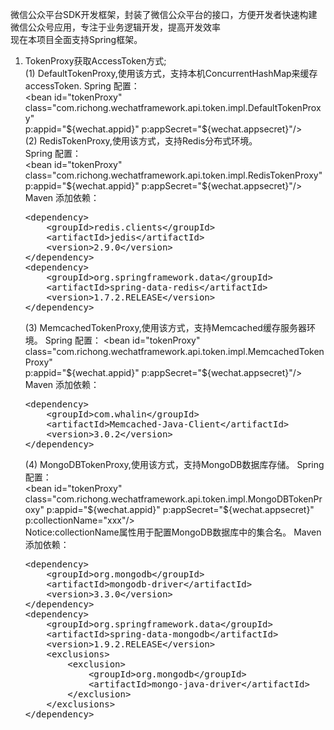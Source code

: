 微信公众平台SDK开发框架，封装了微信公众平台的接口，方便开发者快速构建微信公众号应用，专注于业务逻辑开发，提高开发效率<br>
现在本项目全面支持Spring框架。

1. TokenProxy获取AccessToken方式;<br>
   (1) DefaultTokenProxy,使用该方式，支持本机ConcurrentHashMap来缓存accessToken.
   Spring 配置：<br>
   &lt;bean id="tokenProxy" class="com.richong.wechatframework.api.token.impl.DefaultTokenProxy"<br>
             p:appid="${wechat.appid}" p:appSecret="${wechat.appsecret}"/&gt;<br>
   (2) RedisTokenProxy,使用该方式，支持Redis分布式环境。<br>
   Spring 配置：<br>
   &lt;bean id="tokenProxy" class="com.richong.wechatframework.api.token.impl.RedisTokenProxy"<br>
             p:appid="${wechat.appid}" p:appSecret="${wechat.appsecret}"/&gt;<br>
   Maven 添加依赖：<br>
   <pre>
   &lt;dependency&gt;
       &lt;groupId&gt;redis.clients&lt;/groupId&gt;
       &lt;artifactId&gt;jedis&lt;/artifactId&gt;
       &lt;version&gt;2.9.0&lt;/version&gt;
   &lt;/dependency&gt;
   &lt;dependency&gt;
       &lt;groupId&gt;org.springframework.data&lt;/groupId&gt;
       &lt;artifactId&gt;spring-data-redis&lt;/artifactId&gt;
       &lt;version&gt;1.7.2.RELEASE&lt;/version&gt;
   &lt;/dependency&gt;
   </pre>
   (3) MemcachedTokenProxy,使用该方式，支持Memcached缓存服务器环境。
      Spring 配置：
      &lt;bean id="tokenProxy" class="com.richong.wechatframework.api.token.impl.MemcachedTokenProxy"<br>
             p:appid="${wechat.appid}" p:appSecret="${wechat.appsecret}"/&gt;<br>
      Maven 添加依赖：
   <pre>
   &lt;dependency&gt;
       &lt;groupId&gt;com.whalin&lt;/groupId&gt;
       &lt;artifactId&gt;Memcached-Java-Client&lt;/artifactId&gt;
       &lt;version&gt;3.0.2&lt;/version&gt;
   &lt;/dependency&gt;
   </pre>
   (4) MongoDBTokenProxy,使用该方式，支持MongoDB数据库存储。
       Spring 配置：<br/>
       &lt;bean id="tokenProxy" class="com.richong.wechatframework.api.token.impl.MongoDBTokenProxy"
               p:appid="${wechat.appid}" p:appSecret="${wechat.appsecret}" p:collectionName="xxx"/&gt;<br>
       Notice:collectionName属性用于配置MongoDB数据库中的集合名。
       Maven 添加依赖：
   <pre>
   &lt;dependency&gt;
       &lt;groupId&gt;org.mongodb&lt;/groupId&gt;
       &lt;artifactId&gt;mongodb-driver&lt;/artifactId&gt;
       &lt;version&gt;3.3.0&lt;/version&gt;
   &lt;/dependency&gt;
   &lt;dependency&gt;
       &lt;groupId&gt;org.springframework.data&lt;/groupId&gt;
       &lt;artifactId&gt;spring-data-mongodb&lt;/artifactId&gt;
       &lt;version&gt;1.9.2.RELEASE&lt;/version&gt;
       &lt;exclusions&gt;
           &lt;exclusion&gt;
               &lt;groupId&gt;org.mongodb&lt;/groupId&gt;
               &lt;artifactId&gt;mongo-java-driver&lt;/artifactId&gt;
           &lt;/exclusion&gt;
       &lt;/exclusions&gt;
   &lt;/dependency&gt;
   </pre>